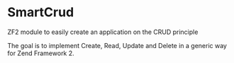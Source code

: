SmartCrud
=========

ZF2 module to easily create an application on the CRUD principle


The goal is to implement Create, Read, Update and Delete in a generic way for Zend Framework 2.


